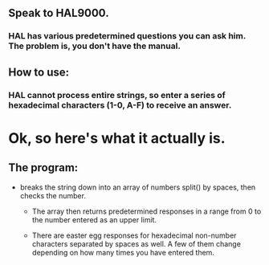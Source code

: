 ## Speak to HAL9000.

### HAL has various predetermined questions you can ask him. The problem is, you don't have the manual.

## How to use:
### HAL cannot process entire strings, so enter a series of hexadecimal characters (1-0, A-F) to receive an answer.

# Ok, so here's what it actually is.

## The program:
* breaks the string down into an array of numbers split() by spaces, then checks the number.
  * The array then returns predetermined responses in a range from 0 to the number entered as an upper limit.

  * There are easter egg responses for hexadecimal non-number characters separated by spaces as well. A few of them change depending on how many times you have entered them.
